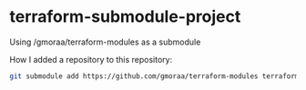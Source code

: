 # terraform-submodule-project
Using /gmoraa/terraform-modules as a submodule

How I added a repository to this repository: 
```bash
git submodule add https://github.com/gmoraa/terraform-modules terraform-modules
```